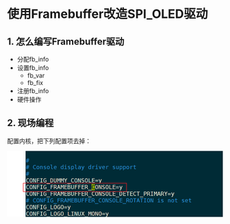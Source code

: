 # 使用Framebuffer改造SPI_OLED驱动



## 1.  怎么编写Framebuffer驱动

* 分配fb_info
* 设置fb_info
  * fb_var
  * fb_fix
* 注册fb_info
* 硬件操作



## 2. 现场编程

配置内核，把下列配置项去掉：

![image-20220125212414098](pic/01_disable_framebuffer_console.png)